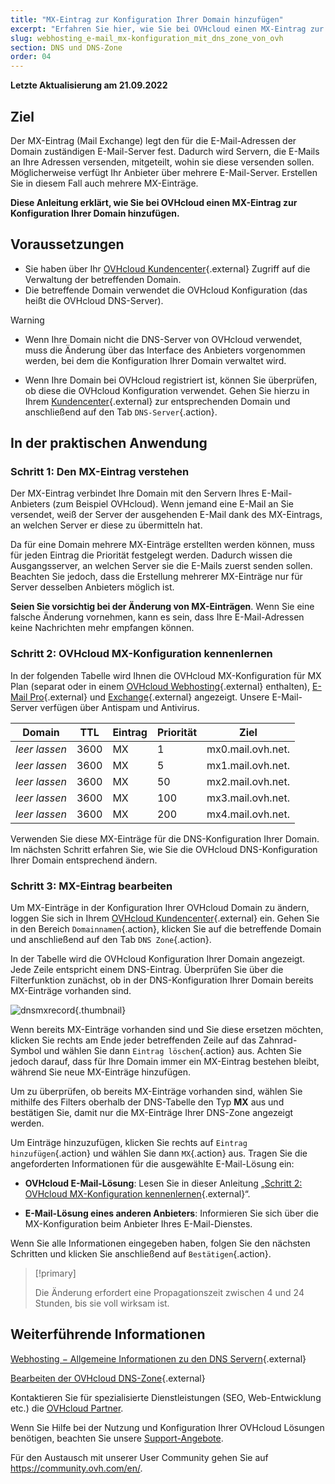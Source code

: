```yaml
---
title: "MX-Eintrag zur Konfiguration Ihrer Domain hinzufügen"
excerpt: "Erfahren Sie hier, wie Sie bei OVHcloud einen MX-Eintrag zur Konfiguration Ihrer Domain hinzufügen"
slug: webhosting_e-mail_mx-konfiguration_mit_dns_zone_von_ovh
section: DNS und DNS-Zone
order: 04
---
```


**Letzte Aktualisierung am 21.09.2022**

## Ziel

Der MX-Eintrag (Mail Exchange) legt den für die E-Mail-Adressen der Domain zuständigen E-Mail-Server fest. Dadurch wird Servern, die E-Mails an Ihre Adressen versenden, mitgeteilt, wohin sie diese versenden sollen. Möglicherweise verfügt Ihr Anbieter über mehrere E-Mail-Server. Erstellen Sie in diesem Fall auch mehrere MX-Einträge.

**Diese Anleitung erklärt, wie Sie bei OVHcloud einen MX-Eintrag zur Konfiguration Ihrer Domain hinzufügen.**

## Voraussetzungen

- Sie haben über Ihr [OVHcloud Kundencenter](https://www.ovh.com/auth/?action=gotomanager&from=https://www.ovh.de/&ovhSubsidiary=de){.external} Zugriff auf die Verwaltung der betreffenden Domain.
- Die betreffende Domain verwendet die OVHcloud Konfiguration (das heißt die OVHcloud DNS-Server).

> [!warning]
>
> - Wenn Ihre Domain nicht die DNS-Server von OVHcloud verwendet, muss die Änderung über das Interface des Anbieters vorgenommen werden, bei dem die Konfiguration Ihrer Domain verwaltet wird.
>
> - Wenn Ihre Domain bei OVHcloud registriert ist, können Sie überprüfen, ob diese die OVHcloud Konfiguration verwendet. Gehen Sie hierzu in Ihrem [Kundencenter](https://www.ovh.com/auth/?action=gotomanager&from=https://www.ovh.de/&ovhSubsidiary=de){.external} zur entsprechenden Domain und anschließend auf den Tab `DNS-Server`{.action}.
>

## In der praktischen Anwendung

### Schritt 1: Den MX-Eintrag verstehen

Der MX-Eintrag verbindet Ihre Domain mit den Servern Ihres E-Mail-Anbieters (zum Beispiel OVHcloud). Wenn jemand eine E-Mail an Sie versendet, weiß der Server der ausgehenden E-Mail dank des MX-Eintrags, an welchen Server er diese zu übermitteln hat.

Da für eine Domain mehrere MX-Einträge erstellten werden können, muss für jeden Eintrag die Priorität festgelegt werden. Dadurch wissen die Ausgangsserver, an welchen Server sie die E-Mails zuerst senden sollen. Beachten Sie jedoch, dass die Erstellung mehrerer MX-Einträge nur für Server desselben Anbieters möglich ist.

**Seien Sie vorsichtig bei der Änderung von MX-Einträgen**. Wenn Sie eine falsche Änderung vornehmen, kann es sein, dass Ihre E-Mail-Adressen keine Nachrichten mehr empfangen können. 

### Schritt 2: OVHcloud MX-Konfiguration kennenlernen

In der folgenden Tabelle wird Ihnen die OVHcloud MX-Konfiguration für MX Plan (separat oder in einem [OVHcloud Webhosting](https://www.ovhcloud.com/de/web-hosting/){.external} enthalten), [E-Mail Pro](https://www.ovhcloud.com/de/emails/email-pro/){.external} und [Exchange](https://www.ovhcloud.com/de/emails/){.external} angezeigt. Unsere E-Mail-Server verfügen über Antispam und Antivirus.

|Domain|TTL|Eintrag|Priorität|Ziel|
|---|---|---|---|---|
|*leer lassen*|3600|MX|1|mx0.mail.ovh.net.|
|*leer lassen*|3600|MX|5|mx1.mail.ovh.net.|
|*leer lassen*|3600|MX|50|mx2.mail.ovh.net.|
|*leer lassen*|3600|MX|100|mx3.mail.ovh.net.|
|*leer lassen*|3600|MX|200|mx4.mail.ovh.net.|

Verwenden Sie diese MX-Einträge für die DNS-Konfiguration Ihrer Domain. Im nächsten Schritt erfahren Sie, wie Sie die OVHcloud DNS-Konfiguration Ihrer Domain entsprechend ändern.

### Schritt 3: MX-Eintrag bearbeiten

Um MX-Einträge in der Konfiguration Ihrer OVHcloud Domain zu ändern, loggen Sie sich in Ihrem [OVHcloud Kundencenter](https://www.ovh.com/auth/?action=gotomanager&from=https://www.ovh.de/&ovhSubsidiary=de){.external} ein. Gehen Sie in den Bereich `Domainnamen`{.action}, klicken Sie auf die betreffende Domain und anschließend auf den Tab `DNS Zone`{.action}.

In der Tabelle wird die OVHcloud Konfiguration Ihrer Domain angezeigt. Jede Zeile entspricht einem DNS-Eintrag. Überprüfen Sie über die Filterfunktion zunächst, ob in der DNS-Konfiguration Ihrer Domain bereits MX-Einträge vorhanden sind.

![dnsmxrecord](images/mx-records-dns-zone.png){.thumbnail}

Wenn bereits MX-Einträge vorhanden sind und Sie diese ersetzen möchten, klicken Sie rechts am Ende jeder betreffenden Zeile auf das Zahnrad-Symbol und wählen Sie dann `Eintrag löschen`{.action} aus. Achten Sie jedoch darauf, dass für Ihre Domain immer ein MX-Eintrag bestehen bleibt, während Sie neue MX-Einträge hinzufügen.

Um zu überprüfen, ob bereits MX-Einträge vorhanden sind, wählen Sie mithilfe des Filters oberhalb der DNS-Tabelle den Typ **MX** aus und bestätigen Sie,  damit nur die MX-Einträge Ihrer DNS-Zone angezeigt werden.

Um Einträge hinzuzufügen, klicken Sie rechts auf `Eintrag hinzufügen`{.action} und wählen Sie dann `MX`{.action} aus. Tragen Sie die angeforderten Informationen für die ausgewählte E-Mail-Lösung ein:

- **OVHcloud E-Mail-Lösung**: Lesen Sie in dieser Anleitung „[Schritt 2: OVHcloud MX-Konfiguration kennenlernen](https://docs.ovh.com/de/domains/webhosting_e-mail_mx-konfiguration_mit_dns_zone_von_ovh/#schritt-2-ovh-mx-konfiguration-kennenlernen){.external}“.

- **E-Mail-Lösung eines anderen Anbieters**: Informieren Sie sich über die MX-Konfiguration beim Anbieter Ihres E-Mail-Dienstes.

Wenn Sie alle Informationen eingegeben haben, folgen Sie den nächsten Schritten und klicken Sie anschließend auf `Bestätigen`{.action}.

> [!primary]
>
> Die Änderung erfordert eine Propagationszeit zwischen 4 und 24 Stunden, bis sie voll wirksam ist.
>

## Weiterführende Informationen

[Webhosting − Allgemeine Informationen zu den DNS Servern](https://docs.ovh.com/de/domains/webhosting_allgemeine_informationen_zu_den_dns_servern/){.external}

[Bearbeiten der OVHcloud DNS-Zone](https://docs.ovh.com/de/domains/webhosting_bearbeiten_der_dns_zone/){.external}

Kontaktieren Sie für spezialisierte Dienstleistungen (SEO, Web-Entwicklung etc.) die [OVHcloud Partner](https://partner.ovhcloud.com/de/directory/).

Wenn Sie Hilfe bei der Nutzung und Konfiguration Ihrer OVHcloud Lösungen benötigen, beachten Sie unsere [Support-Angebote](https://www.ovhcloud.com/de/support-levels/).

Für den Austausch mit unserer User Community gehen Sie auf <https://community.ovh.com/en/>.
